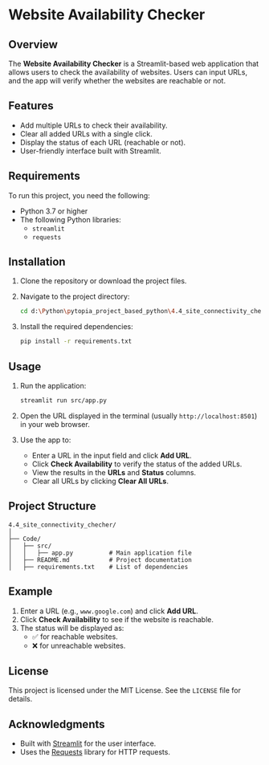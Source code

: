 # Website Availability Checker

## Overview

The **Website Availability Checker** is a Streamlit-based web application that allows users to check the availability of websites. Users can input URLs, and the app will verify whether the websites are reachable or not.

## Features

- Add multiple URLs to check their availability.
- Clear all added URLs with a single click.
- Display the status of each URL (reachable or not).
- User-friendly interface built with Streamlit.

## Requirements

To run this project, you need the following:

- Python 3.7 or higher
- The following Python libraries:
  - `streamlit`
  - `requests`

## Installation

1. Clone the repository or download the project files.
2. Navigate to the project directory:

   ```bash
   cd d:\Python\pytopia_project_based_python\4.4_site_connectivity_checher\Code
   ```

3. Install the required dependencies:

   ```bash
   pip install -r requirements.txt
   ```

## Usage

1. Run the application:

   ```bash
   streamlit run src/app.py
   ```

2. Open the URL displayed in the terminal (usually `http://localhost:8501`) in your web browser.
3. Use the app to:
   - Enter a URL in the input field and click **Add URL**.
   - Click **Check Availability** to verify the status of the added URLs.
   - View the results in the **URLs** and **Status** columns.
   - Clear all URLs by clicking **Clear All URLs**.

## Project Structure

```
4.4_site_connectivity_checher/
│
├── Code/
│   ├── src/
│   │   ├── app.py          # Main application file
│   ├── README.md           # Project documentation
│   ├── requirements.txt    # List of dependencies
```

## Example

1. Enter a URL (e.g., `www.google.com`) and click **Add URL**.
2. Click **Check Availability** to see if the website is reachable.
3. The status will be displayed as:
   - ✅ for reachable websites.
   - ❌ for unreachable websites.

## License

This project is licensed under the MIT License. See the `LICENSE` file for details.

## Acknowledgments

- Built with [Streamlit](https://streamlit.io/) for the user interface.
- Uses the [Requests](https://docs.python-requests.org/en/latest/) library for HTTP requests.
